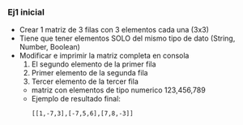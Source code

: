 ### Ej1 inicial

- Crear 1 matriz de 3 filas con 3 elementos cada una (3x3)
- Tiene que tener elementos SOLO del mismo tipo de dato (String, Number, Boolean)
- Modificar e imprimir la matriz completa en consola
    1. El segundo elemento de la primer fila
    1. Primer elemento de la segunda fila
    1. Tercer elemento de la tercer fila
    - matriz con elementos de tipo numerico 123,456,789
    - Ejemplo de resultado final:
        ```
        [[1,-7,3],[-7,5,6],[7,8,-3]]
        ``` 